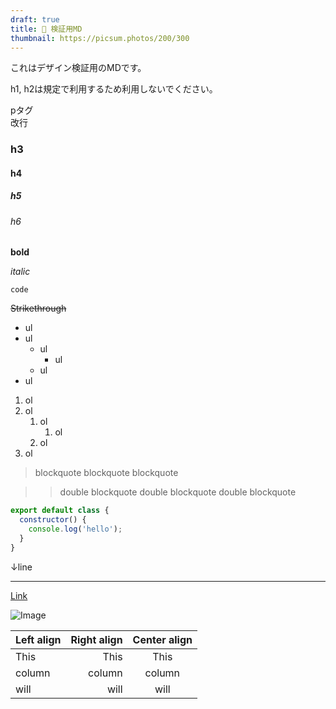 ```yaml
---
draft: true
title: 🏁 検証用MD
thumbnail: https://picsum.photos/200/300
---
```


これはデザイン検証用のMDです。

h1, h2は規定で利用するため利用しないでください。

pタグ  
改行

### h3

#### h4

##### h5

###### h6

**bold**

*italic*

`code`

~~Strikethrough~~

* ul
* ul
    * ul
        * ul
    * ul
* ul

1. ol
1. ol
    1. ol
        1. ol
    1. ol
1. ol

> blockquote
> blockquote
> blockquote

>> double blockquote
>> double blockquote
>> double blockquote

```javascript
export default class {
  constructor() {
    console.log('hello');
  }
}
```

↓line

---

[Link](https://mixi.jp)

![Image](https://dummyimage.com/600x400/fa529b/fff.png "画像")

| Left align | Right align | Center align |
|:-----------|------------:|:------------:|
| This       | This        | This         |
| column     | column      | column       |
| will       | will        | will         |


